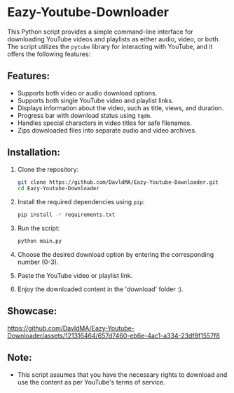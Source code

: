# Eazy-Youtube-Downloader

This Python script provides a simple command-line interface for downloading YouTube videos and playlists as either audio, video, or both. The script utilizes the `pytube` library for interacting with YouTube, and it offers the following features:


## Features:
  - Supports both video or audio download options.
  - Supports both single YouTube video and playlist links.
  - Displays information about the video, such as title, views, and duration.
  - Progress bar with download status using `tqdm`.
  - Handles special characters in video titles for safe filenames.
  - Zips downloaded files into separate audio and video archives.

## Installation:
1. Clone the repository:
   ```bash
   git clone https://github.com/DavldMA/Eazy-Youtube-Downloader.git
   cd Eazy-Youtube-Downloader
   ```

2. Install the required dependencies using `pip`:
   ```bash
   pip install -r requirements.txt
   ```

3. Run the script:
   ```bash
   python main.py
   ```

4. Choose the desired download option by entering the corresponding number (0-3).
5. Paste the YouTube video or playlist link.
6. Enjoy the downloaded content in the 'download' folder :).

## Showcase:


https://github.com/DavldMA/Eazy-Youtube-Downloader/assets/121316464/657d7460-eb6e-4ac1-a334-23df8f1557f8


## Note:
- This script assumes that you have the necessary rights to download and use the content as per YouTube's terms of service.
